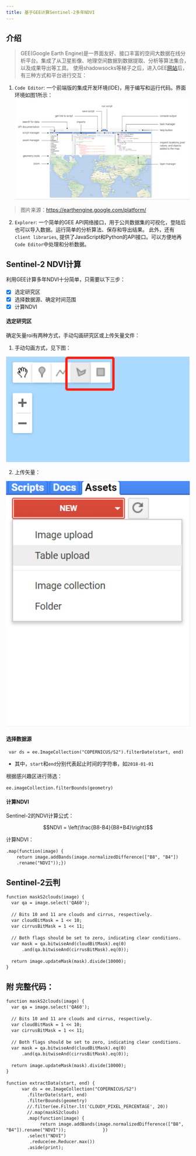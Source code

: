 ```yaml
---
title: 基于GEE计算Sentinel-2多年NDVI
---
```

## 介绍
> GEE(Google Earth Engine)是一界面友好、接口丰富的空间大数据在线分析平台。集成了从卫星影像、地理空间数据到数据提取、分析等算法集合，以及成果导出等工具。
使用shadowsocks等梯子之后，进入GEE[网站](https://earthengine.google.com/)后，有三种方式和平台进行交互：

1. `Code Editor`: 一个前端版的集成开发环境(IDE)，用于编写和运行代码。界面环境如图1所示：
![图1](S2NDVI/1.jpg)
> 图片来源：https://earthengine.google.com/platform/
2. `Explorer`: 一个简单的GEE API网络接口，用于公共数据集的可视化，登陆后也可以导入数据。运行简单的分析算法、保存和导出结果。
此外，还有`client libraries`, 提供了JavaScript和Python的API接口。可以方便地再`Code Editor`中处理和分析数据。

## Sentinel-2 NDVI计算
利用GEE计算多年NDVI十分简单，只需要以下三步：
- [x]  选定研究区
- [x]  选择数据源、确定时间范围
- [x]  计算NDVI

#### 选定研究区
确定矢量roi有两种方式，手动勾画研究区或上传矢量文件：
1. 手动勾画方式，见下图：

![图2](S2NDVI/2.jpg)

2. 上传矢量：

![图3](S2NDVI/3.jpg)


#### 选择数据源
``` 
 var ds = ee.ImageCollection("COPERNICUS/S2").filterDate(start, end)
```
* 其中，`start`和`end`分别代表起止时间的字符串，如`2018-01-01`

根据感兴趣区进行筛选：
```
ee.imageCollection.filterBounds(geometry) 
```

#### 计算NDVI
Sentinel-2的NDVI计算公式：
```math
NDVI = \left(\frac{B8-B4}{B8+B4}\right)
```
计算NDVI：
```
.map(function(image) { 
    return image.addBands(image.normalizedDifference(["B8", "B4"])
    .rename("NDVI"));}) 
```

## Sentinel-2云判
```
function maskS2clouds(image) {
  var qa = image.select('QA60');

  // Bits 10 and 11 are clouds and cirrus, respectively.
  var cloudBitMask = 1 << 10;
  var cirrusBitMask = 1 << 11;

  // Both flags should be set to zero, indicating clear conditions.
  var mask = qa.bitwiseAnd(cloudBitMask).eq(0)
      .and(qa.bitwiseAnd(cirrusBitMask).eq(0));

  return image.updateMask(mask).divide(10000);
}
```

## 附 完整代码：
```
function maskS2clouds(image) {
  var qa = image.select('QA60');

  // Bits 10 and 11 are clouds and cirrus, respectively.
  var cloudBitMask = 1 << 10;
  var cirrusBitMask = 1 << 11;

  // Both flags should be set to zero, indicating clear conditions.
  var mask = qa.bitwiseAnd(cloudBitMask).eq(0)
      .and(qa.bitwiseAnd(cirrusBitMask).eq(0));

  return image.updateMask(mask).divide(10000);
}

function extractData(start, end) {
      var ds = ee.ImageCollection("COPERNICUS/S2")
        .filterDate(start, end)
        .filterBounds(geometry) 
        //.filter(ee.Filter.lt('CLOUDY_PIXEL_PERCENTAGE', 20))
        //.map(maskS2clouds)
        .map(function(image) { 
             return image.addBands(image.normalizedDifference(["B8", "B4"]).rename("NDVI"));              }) 
        .select("NDVI")
         .reduce(ee.Reducer.max())
        .aside(print);
```